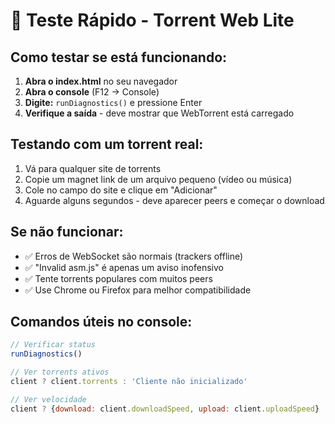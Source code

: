 # 🧪 Teste Rápido - Torrent Web Lite

## Como testar se está funcionando:

1. **Abra o index.html** no seu navegador
2. **Abra o console** (F12 → Console)
3. **Digite:** `runDiagnostics()` e pressione Enter
4. **Verifique a saída** - deve mostrar que WebTorrent está carregado

## Testando com um torrent real:

1. Vá para qualquer site de torrents
2. Copie um magnet link de um arquivo pequeno (vídeo ou música)
3. Cole no campo do site e clique em "Adicionar"
4. Aguarde alguns segundos - deve aparecer peers e começar o download

## Se não funcionar:

- ✅ Erros de WebSocket são normais (trackers offline)
- ✅ "Invalid asm.js" é apenas um aviso inofensivo
- ✅ Tente torrents populares com muitos peers
- ✅ Use Chrome ou Firefox para melhor compatibilidade

## Comandos úteis no console:

```javascript
// Verificar status
runDiagnostics()

// Ver torrents ativos
client ? client.torrents : 'Cliente não inicializado'

// Ver velocidade
client ? {download: client.downloadSpeed, upload: client.uploadSpeed} : 'N/A'
```
